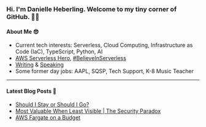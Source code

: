 ### Hi. I'm Danielle Heberling. Welcome to my tiny corner of GitHub. 👋🏻

#### About Me 😎

- Current tech interests: Serverless, Cloud Computing, Infrastructure as Code (IaC), TypeScript, Python, AI
- [AWS Serverless Hero](https://builder.aws.com/community/@deeheber), [#BelieveInServerless](https://www.believeinserverless.com/)
- [Writing](https://danielleheberling.xyz/blog/) & [Speaking](https://danielleheberling.xyz/talks/)
- Some former day jobs: AAPL, SQSP, Tech Support, K-8 Music Teacher

<hr />

#### Latest Blog Posts 🚀

<!-- start latest posts -->
- [Should I Stay or Should I Go?](https://danielleheberling.xyz/blog/time-to-leave/)
- [Most Valuable When Least Visible | The Security Paradox](https://danielleheberling.xyz/blog/security/)
- [AWS Fargate on a Budget](https://danielleheberling.xyz/blog/fargate-on-a-budget/)
<!-- end latest posts -->
